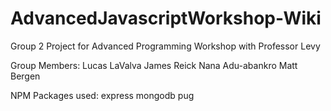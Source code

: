 # AdvancedJavascriptWorkshop-Wiki

Group 2 Project for Advanced Programming Workshop with Professor Levy

Group Members:
Lucas LaValva
James  Reick
Nana Adu-abankro
Matt Bergen

NPM Packages used:
express
mongodb
pug
